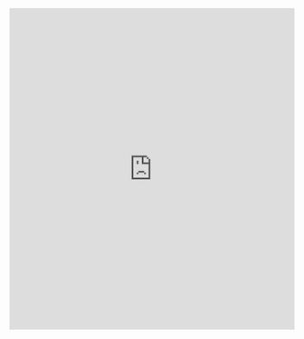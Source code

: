 <p><iframe allowfullscreen width="100%" height="569" class="google-slides-iframe" frameborder="0" scrolling="no" src="https://docs.google.com/presentation/d/e/2PACX-1vS4cDAFTjWQ4ayuUPHfzOOR5E2vbQ7eFrYavBgTNrvtMQUAXNrK-q988oqJRydWOCvsnQ6VjW3NPVry/embed?start=false&amp;amp;loop=false&amp;amp;delayms=3000"></iframe></p>